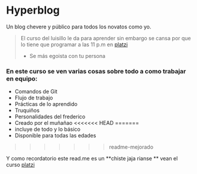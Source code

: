# Hyperblog

Un blog chevere y público para todos los novatos como yo.
>El curso del luisillo le da para aprender sin embargo se cansa por que lo tiene que programar a las 11 p.m en [platzi](http://platzi.com "platzi")
> - Se más egoista con tu persona

### En este curso se ven varias cosas sobre todo a como trabajar en equipo:
* Comandos de Git
* Flujo de trabajo
* Prácticas de lo aprendido
* Truquiños
* Personalidades del frederico
* Creado por el muñañao
<<<<<<< HEAD
=======
* incluye de todo y lo básico
* Disponible para todas las edades 
>>>>>>> readme-mejorado

Y como recordatorio este read.me es un **chiste jaja rianse ** vean el curso [platzi](http://platzi.com "platzi")